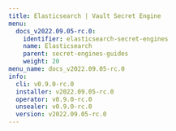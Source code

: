 ```yaml
---
title: Elasticsearch | Vault Secret Engine
menu:
  docs_v2022.09.05-rc.0:
    identifier: elasticsearch-secret-engines
    name: Elasticsearch
    parent: secret-engines-guides
    weight: 20
menu_name: docs_v2022.09.05-rc.0
info:
  cli: v0.9.0-rc.0
  installer: v2022.09.05-rc.0
  operator: v0.9.0-rc.0
  unsealer: v0.9.0-rc.0
  version: v2022.09.05-rc.0
---
```


